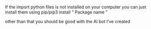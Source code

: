 If the import python files is not installed on your computer you can just install them using pip/pip3 install " Package name "

other than that you should be good with the AI bot I've created
